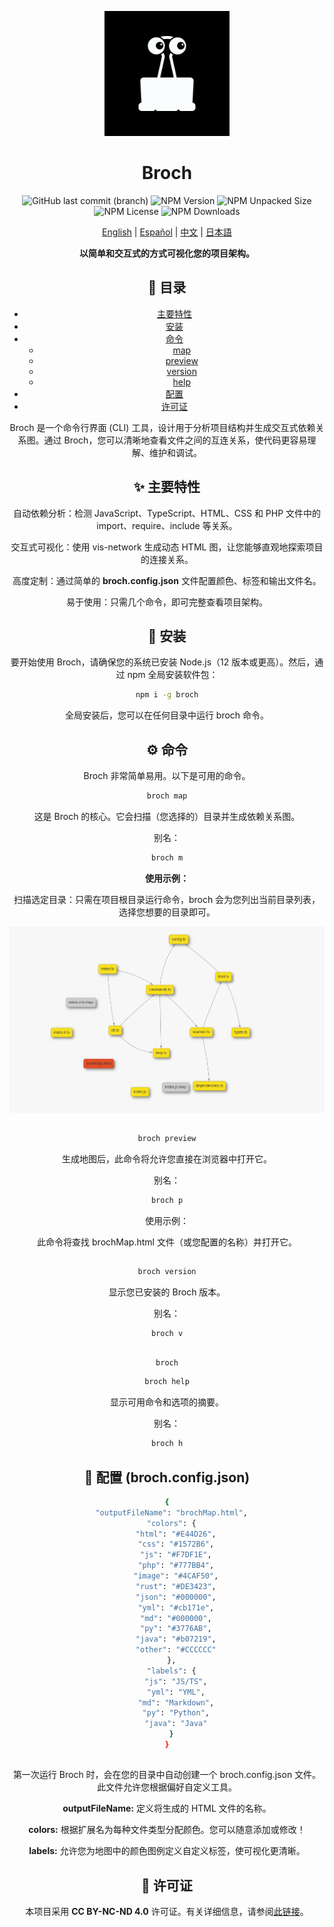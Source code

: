 <div align="center">

<p align="center"> <img src="assets/logo.png" alt="Broch Logo" width="200"> </p>

<h1 align="center">Broch</h1>

<p align="center">
    <img src="https://img.shields.io/github/last-commit/jaanque/broch/main" alt="GitHub last commit (branch)">
    <img src="https://img.shields.io/npm/v/broch" alt="NPM Version">
    <img src="https://img.shields.io/npm/unpacked-size/broch" alt="NPM Unpacked Size">
    <img src="https://img.shields.io/npm/l/broch" alt="NPM License">
    <img src="https://img.shields.io/npm/d18m/broch" alt="NPM Downloads">
</p>

<p align="center">
    <a href="README.md">English</a> |
    <a href="README.es.md">Español</a> |
    <a href="README.zh.md">中文</a> |
    <a href="README.ja.md">日本語</a>
</p>

<p align="center"> <strong>以简单和交互式的方式可视化您的项目架构。</strong> </p>

## 📑 目录
- [主要特性](#-主要特性)
- [安装](#-安装)
- [命令](#️-命令)
    - [map](#map)
    - [preview](#preview)
    - [version](#version)
    - [help](#help)
- [配置](#-配置)
- [许可证](#-许可证)

Broch 是一个命令行界面 (CLI) 工具，设计用于分析项目结构并生成交互式依赖关系图。通过 Broch，您可以清晰地查看文件之间的互连关系，使代码更容易理解、维护和调试。

## ✨ 主要特性
自动依赖分析：检测 JavaScript、TypeScript、HTML、CSS 和 PHP 文件中的 import、require、include 等关系。

交互式可视化：使用 vis-network 生成动态 HTML 图，让您能够直观地探索项目的连接关系。

高度定制：通过简单的 **broch.config.json** 文件配置颜色、标签和输出文件名。

易于使用：只需几个命令，即可完整查看项目架构。

## 🚀 安装
要开始使用 Broch，请确保您的系统已安装 Node.js（12 版本或更高）。然后，通过 npm 全局安装软件包：

```bash
npm i -g broch
```

全局安装后，您可以在任何目录中运行 broch 命令。

## ⚙️ 命令
Broch 非常简单易用。以下是可用的命令。

```bash
broch map
```
这是 Broch 的核心。它会扫描（您选择的）目录并生成依赖关系图。

别名：
```bash
broch m
```

**使用示例：**

扫描选定目录：只需在项目根目录运行命令，broch 会为您列出当前目录列表，选择您想要的目录即可。

![Vista previa del mapa de dependencias](assets/demo.PNG)

##

```bash
broch preview
```
生成地图后，此命令将允许您直接在浏览器中打开它。

别名：
```bash
broch p
```

使用示例：

此命令将查找 brochMap.html 文件（或您配置的名称）并打开它。

##

```bash
broch version
```

显示您已安装的 Broch 版本。

别名：
```bash
broch v
```

##

```bash
broch
```
```bash
broch help
```
显示可用命令和选项的摘要。

别名：
```bash
broch h
```

## 🔧 配置 (broch.config.json)

```bash
{
  "outputFileName": "brochMap.html",
  "colors": {
    "html": "#E44D26",
    "css": "#1572B6",
    "js": "#F7DF1E",
    "php": "#777BB4",
    "image": "#4CAF50",
    "rust": "#DE3423",
    "json": "#000000",
    "yml": "#cb171e",
    "md": "#000000",
    "py": "#3776AB",
    "java": "#b07219",
    "other": "#CCCCCC"
  },
  "labels": {
    "js": "JS/TS",
    "yml": "YML",
    "md": "Markdown",
    "py": "Python",
    "java": "Java"
  }
}
```

##

第一次运行 Broch 时，会在您的目录中自动创建一个 broch.config.json 文件。此文件允许您根据偏好自定义工具。

**outputFileName:** 定义将生成的 HTML 文件的名称。

**colors:** 根据扩展名为每种文件类型分配颜色。您可以随意添加或修改！

**labels:** 允许您为地图中的颜色图例定义自定义标签，使可视化更清晰。

## 📄 许可证
本项目采用 **CC BY-NC-ND 4.0** 许可证。有关详细信息，请参阅[此链接](https://creativecommons.org/licenses/by-nc-nd/4.0/)。

</div>
